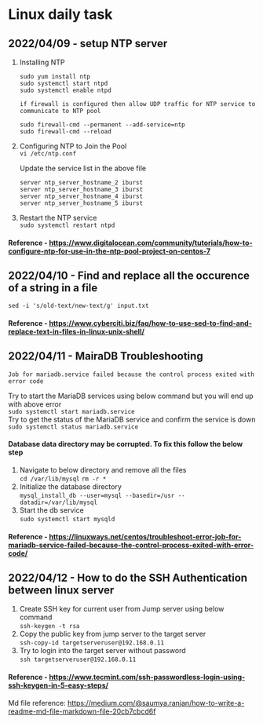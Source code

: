 # Linux daily task

## 2022/04/09 -  setup NTP server

1. Installing NTP
   ```sudo yum update
   sudo yum install ntp
   sudo systemctl start ntpd
   sudo systemctl enable ntpd
   
   if firewall is configured then allow UDP traffic for NTP service to communicate to NTP pool
   
   sudo firewall-cmd --permanent --add-service=ntp
   sudo firewall-cmd --reload

3. Configuring NTP to Join the Pool \
    ```vi /etc/ntp.conf```
   
   Update the service list in the above file
   
    ```server ntp_server_hostname_1 iburst
    server ntp_server_hostname_2 iburst
    server ntp_server_hostname_3 iburst
    server ntp_server_hostname_4 iburst
    server ntp_server_hostname_5 iburst

5. Restart the NTP service \
   ```sudo systemctl restart ntpd```

#### Reference - https://www.digitalocean.com/community/tutorials/how-to-configure-ntp-for-use-in-the-ntp-pool-project-on-centos-7

## 2022/04/10 -  Find and replace all the occurence of a string in a file

```sed -i 's/old-text/new-text/g' input.txt```

#### Reference - https://www.cyberciti.biz/faq/how-to-use-sed-to-find-and-replace-text-in-files-in-linux-unix-shell/

## 2022/04/11 -  MairaDB Troubleshooting

```Job for mariadb.service failed because the control process exited with error code```

  Try to start the MariaDB services using below command but you will end up with above error \
    ```sudo systemctl start mariadb.service``` \
  Try to get the status of the MariaDB service and confirm the service is down \
    ```sudo systemctl status mariadb.service```
  
  #### Database data directory may be corrupted. To fix this follow the below step
  1. Navigate to below directory and remove all the files \
      ```cd /var/lib/mysql```
       ```rm -r *```
  2. Initialize the database directory \
     ```mysql_install_db --user=mysql --basedir=/usr --datadir=/var/lib/mysql```
  3. Start the db service \
      ```sudo systemctl start mysqld```
    
#### Reference - https://linuxways.net/centos/troubleshoot-error-job-for-mariadb-service-failed-because-the-control-process-exited-with-error-code/

## 2022/04/12 - How to do the SSH Authentication between linux server

  1. Create SSH key for current user from Jump server using below command \
    ```ssh-keygen -t rsa```
  2. Copy the public key from jump server to the target server \
    ```ssh-copy-id targetserveruser@192.168.0.11```
  3. Try to login into the target server without password \
    ```ssh targetserveruser@192.168.0.11```
    
#### Reference - https://www.tecmint.com/ssh-passwordless-login-using-ssh-keygen-in-5-easy-steps/


Md file reference: https://medium.com/@saumya.ranjan/how-to-write-a-readme-md-file-markdown-file-20cb7cbcd6f
